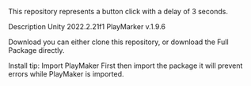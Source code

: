 This repository represents a button click with a delay of 3 seconds.

Description
Unity 2022.2.21f1
PlayMarker v.1.9.6

Download
you can either clone this repository, or download the Full Package directly.

Install tip: Import PlayMaker First then import the package it will prevent errors while PlayMaker is imported.
